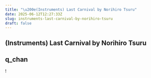 ```yaml
---
title: "\u200e(Instruments) Last Carnival by Norihiro Tsuru"
date: 2025-06-12T12:27:33Z
slug: instruments-last-carnival-by-norihiro-tsuru
draft: false
---
```


## ‎(Instruments) Last Carnival by Norihiro Tsuru

## q_chan

!